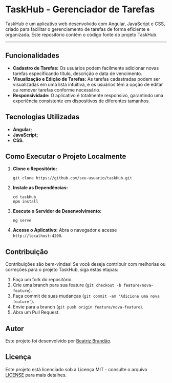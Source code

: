 <h1>TaskHub - Gerenciador de Tarefas</h1>
<p>TaskHub é um aplicativo web desenvolvido com Angular, JavaScript e CSS, criado para facilitar o gerenciamento de tarefas de forma eficiente e organizada. Este repositório contém o código fonte do projeto TaskHub.</p>

<hr>

<h2>Funcionalidades</h2>
    <ul>
        <li><strong>Cadastro de Tarefas:</strong> Os usuários podem facilmente adicionar novas tarefas especificando título, descrição e data de vencimento.</li>
        <li><strong>Visualização e Edição de Tarefas:</strong> As tarefas cadastradas podem ser visualizadas em uma lista intuitiva, e os usuários têm a opção de editar ou remover tarefas conforme necessário.</li>
        <li><strong>Responsividade:</strong> O aplicativo é totalmente responsivo, garantindo uma experiência consistente em dispositivos de diferentes tamanhos.</li>
    </ul>
    
<h2>Tecnologias Utilizadas</h2>
  <ul>
      <li><strong>Angular;</strong></li>
      <li><strong>JavaScript;</strong></li>
      <li><strong>CSS.</strong></li>
  </ul>

<h2>Como Executar o Projeto Localmente</h2>
    <ol>
        <li><strong>Clone o Repositório:</strong>
            <pre><code>git clone https://github.com/seu-usuario/taskHub.git</code></pre>
        </li>
        <li><strong>Instale as Dependências:</strong>
            <pre><code>cd taskHub<br>npm install</code></pre>
        </li>
        <li><strong>Execute o Servidor de Desenvolvimento:</strong>
            <pre><code>ng serve</code></pre>
        </li>
        <li><strong>Acesse o Aplicativo:</strong> Abra o navegador e acesse <code>http://localhost:4200</code>.</li>
    </ol>

<h2>Contribuição</h2>
    <p>Contribuições são bem-vindas! Se você deseja contribuir com melhorias ou correções para o projeto TaskHub, siga estas etapas:</p>
    <ol>
        <li>Faça um fork do repositório.</li>
        <li>Crie uma branch para sua feature (<code>git checkout -b feature/nova-feature</code>).</li>
        <li>Faça commit de suas mudanças (<code>git commit -am 'Adicione uma nova feature'</code>).</li>
        <li>Envie para a branch (<code>git push origin feature/nova-feature</code>).</li>
        <li>Abra um Pull Request.</li>
    </ol>

<h2>Autor</h2>
<p>Este projeto foi desenvolvido por <a href="https://github.com/BeatrizGBrandao">Beatriz Brandão</a>.</p>

<h2>Licença</h2>
<p>Este projeto está licenciado sob a Licença MIT - consulte o arquivo <a href="LICENSE">LICENSE</a> para mais detalhes.</p>
